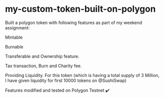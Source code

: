 # my-custom-token-built-on-polygon

Built a polygon token with following features as part of my weekend assignment: 

Mintable

Burnable 

Transferable and Ownership feature.

Tax transaction, Burn and Charity fee.

Providing Liquidity. For this token (which is having a total supply of 3 Million, I have given liquidity for first 10000 tokens on @SushiSwap)



Features modified and tested on Polygon Testnet ✔️
